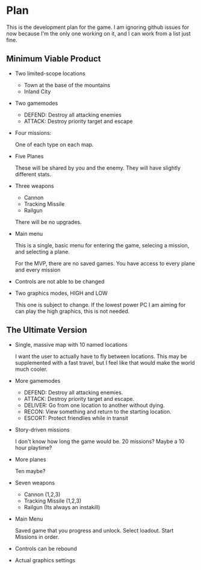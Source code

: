 # Plan

This is the development plan for the game. I am ignoring github issues for now because I'm the only one working on it, and I can work from a list just fine.

## Minimum Viable Product

- Two limited-scope locations

    - Town at the base of the mountains
    - Inland City
    
- Two gamemodes

    - DEFEND: Destroy all attacking enemies
    - ATTACK: Destroy priority target and escape

- Four missions:

    One of each type on each map.

- Five Planes

    These will be shared by you and the enemy. They will have slightly different stats.
    
- Three weapons

    - Cannon
    - Tracking Missile
    - Railgun
    
    There will be no upgrades.
    
- Main menu

    This is a single, basic menu for entering the game, selecing a mission, and selecting a plane. 
    
    For the MVP, there are no saved games. You have access to every plane and every mission
    
- Controls are not able to be changed
- Two graphics modes, HIGH and LOW

    This one is subject to change. If the lowest power PC I am aiming for can play the high graphics, this is not needed.


## The Ultimate Version

- Single, massive map with 10 named locations

    I want the user to actually have to fly between locations. This may be supplemented with a fast travel, but I feel like that would make the world much cooler.
    
- More gamemodes

    - DEFEND: Destroy all attacking enemies.
    - ATTACK: Destroy priority target and escape.
    - DELIVER: Go from one location to another without dying.
    - RECON: View something and return to the starting location.
    - ESCORT: Protect friendlies while in transit
    
- Story-driven missions

    I don't know how long the game would be. 20 missions? Maybe a 10 hour playtime?
    
- More planes

    Ten maybe?
    
- Seven weapons

    - Cannon (1,2,3)
    - Tracking Missile (1,2,3)
    - Railgun (Its always an instakill)

- Main Menu

    Saved game that you progress and unlock. Select loadout. Start Missions in order.
    
- Controls can be rebound
- Actual graphics settings